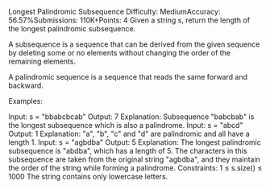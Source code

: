 Longest Palindromic Subsequence
Difficulty: MediumAccuracy: 56.57%Submissions: 110K+Points: 4
Given a string s, return the length of the longest palindromic subsequence.

A subsequence is a sequence that can be derived from the given sequence by deleting some or no elements without changing the order of the remaining elements.

A palindromic sequence is a sequence that reads the same forward and backward.

Examples:

Input: s = "bbabcbcab"
Output: 7
Explanation: Subsequence "babcbab" is the longest subsequence which is also a palindrome.
Input: s = "abcd"
Output: 1
Explanation: "a", "b", "c" and "d" are palindromic and all have a length 1.
Input: s = "agbdba"
Output: 5
Explanation: The longest palindromic subsequence is "abdba", which has a length of 5. The characters in this subsequence are taken from the original string "agbdba", and they maintain the order of the string while forming a palindrome.
Constraints:
1 ≤ s.size() ≤ 1000
The string contains only lowercase letters.

